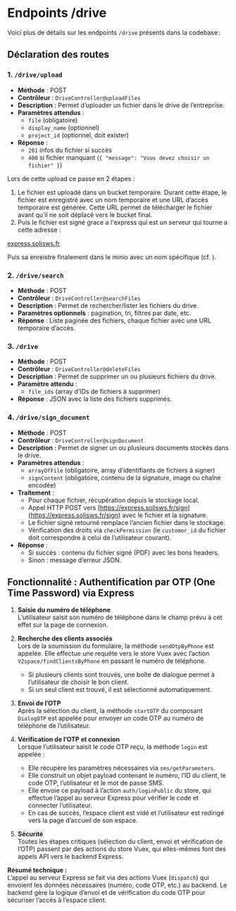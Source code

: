 # Endpoints /drive

Voici plus de détails sur les endpoints `/drive` présents dans la codebase :

## Déclaration des routes

### 1. `/drive/upload`
- **Méthode** : POST
- **Contrôleur** : `DriveController@uploadFiles`
- **Description** : Permet d’uploader un fichier dans le drive de l’entreprise.
- **Paramètres attendus**  :
  - `file` (obligatoire)
  - `display_name` (optionnel)
  - `project_id` (optionnel, doit exister)
- **Réponse** :
  - `201` infos du fichier si succès
  - `400` si fichier manquant (`{ "message": "Vous devez choisir un fichier" }`)

Lors de cette upload ce passe en 2 étapes :

1. Le fichier est uploadé dans un bucket temporaire.
Durant cette étape, le fichier est enregistré avec un nom temporaire et une URL d’accès temporaire est générée. Cette URL permet de télécharger le fichier avant qu’il ne soit déplacé vers le bucket final.
2. Puis le fichier est signé grace a l'express qui est un serveur qui tourne a cette adresse : 

[express.solisws.fr](https://express.solisws.fr)

Puis sa enreistre finalement dans le minio avec un nom spécifique (cf. ). 

### 2. `/drive/search`
- **Méthode** : POST
- **Contrôleur** : `DriveController@searchFiles`
- **Description** : Permet de rechercher/lister les fichiers du drive.
- **Paramètres optionnels** : pagination, tri, filtres par date, etc.
- **Réponse** : Liste paginée des fichiers, chaque fichier avec une URL temporaire d’accès.

### 3. `/drive`
- **Méthode** : POST
- **Contrôleur** : `DriveController@deleteFiles`
- **Description** : Permet de supprimer un ou plusieurs fichiers du drive.
- **Paramètre attendu** :
  - `file_ids` (array d’IDs de fichiers à supprimer)
- **Réponse** : JSON avec la liste des fichiers supprimés.

### 4. `/drive/sign_document`
- **Méthode** : POST
- **Contrôleur** : `DriveController@signDocument`
- **Description** : Permet de signer un ou plusieurs documents stockés dans le drive.
- **Paramètres attendus** :
  - `arrayOfFile` (obligatoire, array d’identifiants de fichiers à signer)
  - `signContent` (obligatoire, contenu de la signature, image ou chaîne encodée)
- **Traitement** :
  - Pour chaque fichier, récupération depuis le stockage local.
  - Appel HTTP POST vers [https://express.solisws.fr/sign](https://express.solisws.fr/sign) avec le fichier et la signature.
  - Le fichier signé retourné remplace l’ancien fichier dans le stockage.
  - Vérification des droits via `checkPermission` (le `customer_id` du fichier doit correspondre à celui de l’utilisateur courant).
- **Réponse** :
  - Si succès : contenu du fichier signé (PDF) avec les bons headers.
  - Sinon : message d’erreur JSON.

## Fonctionnalité : Authentification par OTP (One Time Password) via Express

1. **Saisie du numéro de téléphone**  
   L’utilisateur saisit son numéro de téléphone dans le champ prévu à cet effet sur la page de connexion.

2. **Recherche des clients associés**  
   Lors de la soumission du formulaire, la méthode `sendOtpByPhone` est appelée. Elle effectue une requête vers le store Vuex avec l’action `V2space/findClientsByPhone` en passant le numéro de téléphone.
   - Si plusieurs clients sont trouvés, une boîte de dialogue permet à l’utilisateur de choisir le bon client.
   - Si un seul client est trouvé, il est sélectionné automatiquement.

3. **Envoi de l’OTP**  
   Après la sélection du client, la méthode `startOTP` du composant `DialogOTP` est appelée pour envoyer un code OTP au numéro de téléphone de l’utilisateur.

4. **Vérification de l’OTP et connexion**  
   Lorsque l’utilisateur saisit le code OTP reçu, la méthode `login` est appelée :
   - Elle récupère les paramètres nécessaires via `sms/getParameters`.
   - Elle construit un objet payload contenant le numéro, l’ID du client, le code OTP, l’utilisateur et le mot de passe SMS.
   - Elle envoie ce payload à l’action `auth/loginPublic` du store, qui effectue l’appel au serveur Express pour vérifier le code et connecter l’utilisateur.
   - En cas de succès, l’espace client est vidé et l’utilisateur est redirigé vers la page d’accueil de son espace.

5. **Sécurité**  
   Toutes les étapes critiques (sélection du client, envoi et vérification de l’OTP) passent par des actions du store Vuex, qui elles-mêmes font des appels API vers le backend Express.

**Résumé technique :**  
L’appel au serveur Express se fait via des actions Vuex (`dispatch`) qui envoient les données nécessaires (numéro, code OTP, etc.) au backend. Le backend gère la logique d’envoi et de vérification du code OTP pour sécuriser l’accès à l’espace client.